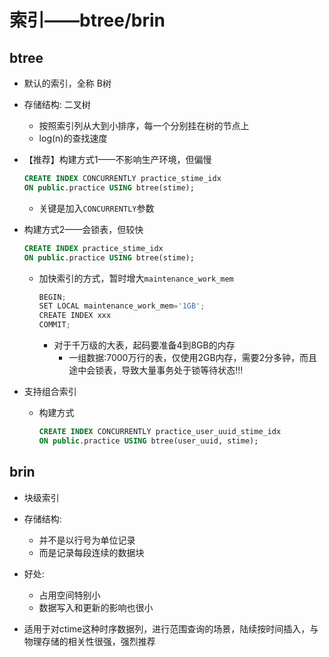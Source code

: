 # 索引——btree/brin

## btree

- 默认的索引，全称 B树

- 存储结构: 二叉树
    - 按照索引列从大到小排序，每一个分别挂在树的节点上
    - log(n)的查找速度

- 【推荐】构建方式1——不影响生产环境，但偏慢
    ```sql
    CREATE INDEX CONCURRENTLY practice_stime_idx 
    ON public.practice USING btree(stime);
    ```
    - 关键是加入`CONCURRENTLY`参数

- 构建方式2——会锁表，但较快
    ```sql
    CREATE INDEX practice_stime_idx 
    ON public.practice USING btree(stime);
    ```
    - 加快索引的方式，暂时增大`maintenance_work_mem`
        ```js
        BEGIN;
        SET LOCAL maintenance_work_mem='1GB';
        CREATE INDEX xxx
        COMMIT;
        ```
        - 对于千万级的大表，起码要准备4到8GB的内存
            - 一组数据:7000万行的表，仅使用2GB内存，需要2分多钟，而且途中会锁表，导致大量事务处于锁等待状态!!!

- 支持组合索引
    - 构建方式
        ```sql
        CREATE INDEX CONCURRENTLY practice_user_uuid_stime_idx 
        ON public.practice USING btree(user_uuid, stime);
        ```

## brin

- 块级索引

- 存储结构:
    - 并不是以行号为单位记录
    - 而是记录每段连续的数据块

- 好处:
    - 占用空间特别小
    - 数据写入和更新的影响也很小

- 适用于对ctime这种时序数据列，进行范围查询的场景，陆续按时间插入，与物理存储的相关性很强，强烈推荐


